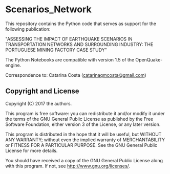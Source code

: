 # Scenarios_Network

This repository contains the Python code that serves as support for the following publication:

"ASSESSING THE IMPACT OF EARTHQUAKE SCENARIOS IN TRANSPORTATION NETWORKS AND SURROUNDING INDUSTRY: THE PORTUGUESE MINING FACTORY CASE STUDY"

The Python Notebooks are compatible with version 1.5 of the OpenQuake-engine.

Correspondence to: Catarina Costa (catarinaqmcosta@gmail.com)



## Copyright and License

Copyright (C) 2017 the authors.

This program is free software: you can redistribute it and/or modify it under the terms of the GNU General Public License as published by the Free Software Foundation, either version 3 of the License, or any later version.

This program is distributed in the hope that it will be useful, but WITHOUT ANY WARRANTY; without even the implied warranty of MERCHANTABILITY or FITNESS FOR A PARTICULAR PURPOSE. See the GNU General Public License for more details.

You should have received a copy of the GNU General Public License along with this program. If not, see http://www.gnu.org/licenses/.
